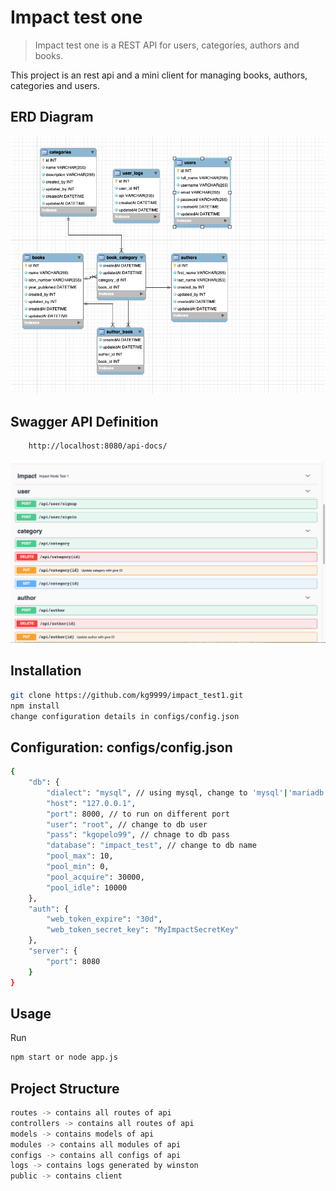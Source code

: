 # Impact test one
> Impact test one is a REST API for users, categories, authors and books.


This project is an rest api and a mini client for managing books, authors, categories and users.

## ERD Diagram

![ERD screenshot](erd.png?raw=true "Command API Results")


## Swagger API Definition

```sh
    http://localhost:8080/api-docs/
```
![Swagger screenshot](swagger.png?raw=true "Command API Results")


## Installation


```sh
git clone https://github.com/kg9999/impact_test1.git
npm install
change configuration details in configs/config.json
```

## Configuration: configs/config.json

```sh
{
    "db": {
        "dialect": "mysql", // using mysql, change to 'mysql'|'mariadb'|'sqlite'|'postgres'|'mssql' for different engine
        "host": "127.0.0.1",
        "port": 8000, // to run on different port
        "user": "root", // change to db user
        "pass": "kgopelo99", // chnage to db pass
        "database": "impact_test", // change to db name
        "pool_max": 10,
        "pool_min": 0,
        "pool_acquire": 30000,
        "pool_idle": 10000
    },
    "auth": {
        "web_token_expire": "30d",
        "web_token_secret_key": "MyImpactSecretKey"
    },
    "server": {
        "port": 8080
    }
}
```

## Usage
Run
```sh
npm start or node app.js
```
## Project Structure
```sh
routes -> contains all routes of api
controllers -> contains all routes of api
models -> contains models of api
modules -> contains all modules of api
configs -> contains all configs of api
logs -> contains logs generated by winston
public -> contains client
```

